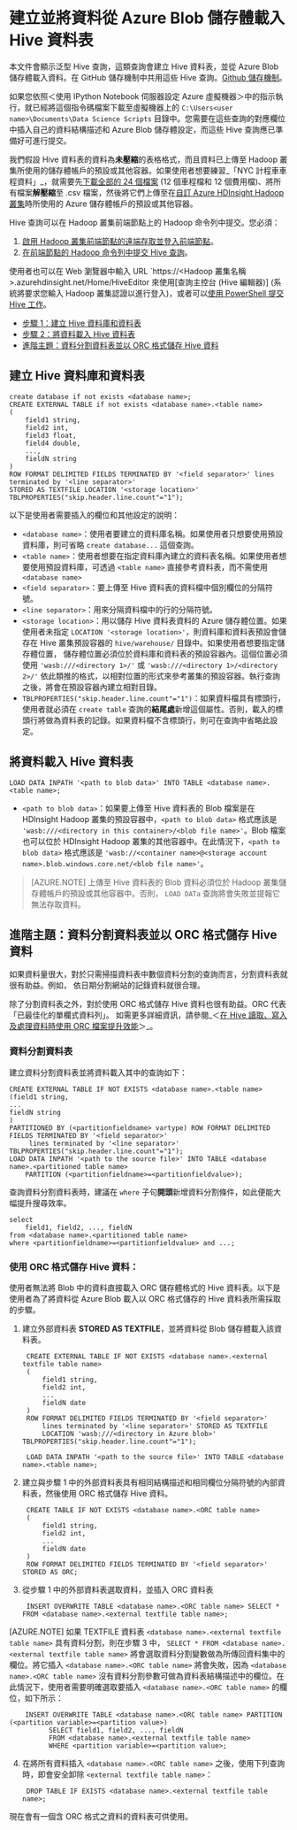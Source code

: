 <properties 
	pageTitle="建立並將資料從 Azure Blob 儲存體載入 Hive 資料表 | Azure" 
	description="建立 Hive 資料表，並將 Blob 中的資料載入 Hive 資料表" 
	metaKeywords="" 
	services="machine-learning" 
	solutions="" 
	documentationCenter="" 
	authors="hangzh-msft" 
	manager="jacob.spoelstra" 
	editor="cgronlun"  />

<tags 
	ms.service="machine-learning" 
	ms.workload="data-services" 
	ms.tgt_pltfrm="na" 
	ms.devlang="na" 
	ms.topic="article" 
	ms.date="03/16/2015" 
	ms.author="hangzh;bradsev" />

 
# 建立並將資料從 Azure Blob 儲存體載入 Hive 資料表
 
本文件會顯示泛型 Hive 查詢，這類查詢會建立 Hive 資料表，並從 Azure Blob 儲存體載入資料。在 GitHub 儲存機制中共用這些 Hive 查詢。[Github 儲存機制](https://github.com/Azure/Azure-MachineLearning-DataScience/tree/master/Misc/DataScienceProcess/DataScienceScripts/sample_hive_create_db_tbls_load_data_generic.hql)。 

如果您依照＜使用 IPython Notebook 伺服器設定 Azure 虛擬機器＞中的指示執行，就已經將這個指令碼檔案下載至虛擬機器上的 `C:\Users<user name>\Documents\Data Science Scripts` 目錄中。您需要在這些查詢的對應欄位中插入自己的資料結構描述和 Azure Blob 儲存體設定，而這些 Hive 查詢應已準備好可進行提交。 

我們假設 Hive 資料表的資料為**未壓縮**的表格格式，而且資料已上傳至 Hadoop 叢集所使用的儲存體帳戶的預設或其他容器。如果使用者想要練習_「NYC 計程車車程資料」_，就需要先[下載全部的 24 個檔案](http://www.andresmh.com/nyctaxitrips/) (12 個車程檔和 12 個費用檔)、將所有檔案**解壓縮**至 .csv 檔案，然後將它們上傳至在[自訂 Azure HDInsight Hadoop 叢集](machine-learning-data-science-customize-hadoop-cluster.html)時所使用的 Azure 儲存體帳戶的預設或其他容器。 

Hive 查詢可以在 Hadoop 叢集前端節點上的 Hadoop 命令列中提交。您必須：

1. [啟用 Hadoop 叢集前端節點的遠端存取並登入前端節點](machine-learning-data-science-customize-hadoop-cluster.md)。
2. [在前端節點的 Hadoop 命令列中提交 Hive 查詢](machine-learning-data-science-hive-queries.md)。

使用者也可以在 Web 瀏覽器中輸入 URL `https://<Hadoop 叢集名稱>.azurehdinsight.net/Home/HiveEditor 來使用[查詢主控台 (Hive 編輯器)] (系統將要求您輸入 Hadoop 叢集認證以進行登入)，或者可以[使用 PowerShell 提交 Hive 工作](hdinsight-submit-hadoop-jobs-programmatically.md)。 

- [步驟 1：建立 Hive 資料庫和資料表](#create-tables)
- [步驟 2：將資料載入 Hive 資料表](#load-data)
- [進階主題：資料分割資料表並以 ORC 格式儲存 Hive 資料 ](#partition-orc)

## <a name="create-tables"></a>建立 Hive 資料庫和資料表

    create database if not exists <database name>;
	CREATE EXTERNAL TABLE if not exists <database name>.<table name>
	(
		field1 string, 
		field2 int, 
		field3 float, 
		field4 double, 
		...,
		fieldN string
	) 
	ROW FORMAT DELIMITED FIELDS TERMINATED BY '<field separator>' lines terminated by '<line separator>' 
	STORED AS TEXTFILE LOCATION '<storage location>' TBLPROPERTIES("skip.header.line.count"="1");

以下是使用者需要插入的欄位和其他設定的說明：

- `<database name>`：使用者要建立的資料庫名稱。如果使用者只想要使用預設資料庫，則可省略 `create database...` 這個查詢。 
- `<table name>`：使用者想要在指定資料庫內建立的資料表名稱。如果使用者想要使用預設資料庫，可透過 `<table name>` 直接參考資料表，而不需使用 `<database name>`
- `<field separator>`：要上傳至 Hive 資料表的資料檔中個別欄位的分隔符號。 
- `<line separator>`：用來分隔資料檔中的行的分隔符號。 
- `<storage location>`：用以儲存 Hive 資料表資料的 Azure 儲存體位置。如果使用者未指定 `LOCATION '<storage location>'`，則資料庫和資料表預設會儲存在 Hive 叢集預設容器的 `hive/warehouse/` 目錄中。如果使用者想要指定儲存體位置，  儲存體位置必須位於資料庫和資料表的預設容器內。這個位置必須使用 `'wasb:///<directory 1>/'` 或 `'wasb:///<directory 1>/<directory 2>/'` 依此類推的格式，以相對位置的形式來參考叢集的預設容器。執行查詢之後，將會在預設容器內建立相對目錄。 
- `TBLPROPERTIES("skip.header.line.count"="1")`：如果資料檔具有標頭行，使用者就必須在 `create table` 查詢的**結尾處**新增這個屬性。否則，載入的標頭行將做為資料表的記錄。如果資料檔不含標頭行，則可在查詢中省略此設定。 

## <a name="load-data"></a>將資料載入 Hive 資料表

    LOAD DATA INPATH '<path to blob data>' INTO TABLE <database name>.<table name>;

- `<path to blob data>`：如果要上傳至 Hive 資料表的 Blob 檔案是在 HDInsight Hadoop 叢集的預設容器中，`<path to blob data>` 格式應該是 `'wasb:///<directory in this container>/<blob file name>'`。Blob 檔案也可以位於 HDInsight Hadoop 叢集的其他容器中。在此情況下，`<path to blob data>` 格式應該是 `'wasb://<container name>@<storage account name>.blob.windows.core.net/<blob file name>'`。

>[AZURE.NOTE] 上傳至 Hive 資料表的 Blob 資料必須位於 Hadoop 叢集儲存體帳戶的預設或其他容器中。否則， `LOAD DATa` 查詢將會失敗並提報它無法存取資料。 


## <a name="partition-orc"></a>進階主題：資料分割資料表並以 ORC 格式儲存 Hive 資料 

如果資料量很大，對於只需掃描資料表中數個資料分割的查詢而言，分割資料表就很有助益。例如，  依日期分割網站的記錄資料就很合理。 

除了分割資料表之外，對於使用 ORC 格式儲存 Hive 資料也很有助益。ORC 代表「已最佳化的單欄式資料列」。  如需更多詳細資訊，請參閱_＜[在 Hive 讀取、寫入及處理資料時使用 ORC 檔案提升效能](https://cwiki.apache.org/confluence/display/Hive/LanguageManual+ORC#LanguageManualORC-ORCFiles)＞_。

### 資料分割資料表

建立資料分割資料表並將資料載入其中的查詢如下：

    CREATE EXTERNAL TABLE IF NOT EXISTS <database name>.<table name>
	(field1 string,
	...
	fieldN string
	)
    PARTITIONED BY (<partitionfieldname> vartype) ROW FORMAT DELIMITED FIELDS TERMINATED BY '<field separator>'
		 lines terminated by '<line separator>' TBLPROPERTIES("skip.header.line.count"="1");
	LOAD DATA INPATH '<path to the source file>' INTO TABLE <database name>.<partitioned table name> 
		PARTITION (<partitionfieldname>=<partitionfieldvalue>);

查詢資料分割資料表時，建議在 `where` 子句**開頭**新增資料分割條件，如此便能大幅提升搜尋效率。 

    select 
		field1, field2, ..., fieldN
	from <database name>.<partitioned table name> 
	where <partitionfieldname>=<partitionfieldvalue> and ...;

### <a name="orc"></a>使用 ORC 格式儲存 Hive 資料：

使用者無法將 Blob 中的資料直接載入 ORC 儲存體格式的 Hive 資料表。以下是使用者為了將資料從 Azure Blob 載入以 ORC 格式儲存的 Hive 資料表所需採取的步驟。 

1. 建立外部資料表 **STORED AS TEXTFILE**，並將資料從 Blob 儲存體載入該資料表。

		CREATE EXTERNAL TABLE IF NOT EXISTS <database name>.<external textfile table name>
		(
			field1 string,
			field2 int,
			...
			fieldN date
		)
		ROW FORMAT DELIMITED FIELDS TERMINATED BY '<field separator>' 
			lines terminated by '<line separator>' STORED AS TEXTFILE 
			LOCATION 'wasb:///<directory in Azure blob>' TBLPROPERTIES("skip.header.line.count"="1");

		LOAD DATA INPATH '<path to the source file>' INTO TABLE <database name>.<table name>;

2. 建立與步驟 1 中的外部資料表具有相同結構描述和相同欄位分隔符號的內部資料表，然後使用 ORC 格式儲存 Hive 資料。

		CREATE TABLE IF NOT EXISTS <database name>.<ORC table name> 
		(
			field1 string,
			field2 int,
			...
			fieldN date
		) 
		ROW FORMAT DELIMITED FIELDS TERMINATED BY '<field separator>' STORED AS ORC;

3. 從步驟 1 中的外部資料表選取資料，並插入 ORC 資料表

		INSERT OVERWRITE TABLE <database name>.<ORC table name> SELECT * FROM <database name>.<external textfile table name>;

[AZURE.NOTE] 如果 TEXTFILE 資料表 `<database name>.<external textfile table name>` 具有資料分割，則在步驟 3 中， `SELECT * FROM <database name>.<external textfile table name>` 將會選取資料分割變數做為所傳回資料集中的欄位。將它插入 `<database name>.<ORC table name>` 將會失敗，因為 `<database name>.<ORC table name>` 沒有資料分割參數可做為資料表結構描述中的欄位。在此情況下，使用者需要明確選取要插入 `<database name>.<ORC table name>` 的欄位，如下所示：

		INSERT OVERWRITE TABLE <database name>.<ORC table name> PARTITION (<partition variable>=<partition value>)
		      SELECT field1, field2, ..., fieldN
		      FROM <database name>.<external textfile table name> 
		      WHERE <partition variable>=<partition value>;

4. 在將所有資料插入 `<database name>.<ORC table name>` 之後，使用下列查詢時，即會安全卸除 `<external textfile table name>`：

		DROP TABLE IF EXISTS <database name>.<external textfile table name>;

現在會有一個含 ORC 格式之資料的資料表可供使用。 

<!--HONumber=49--> 